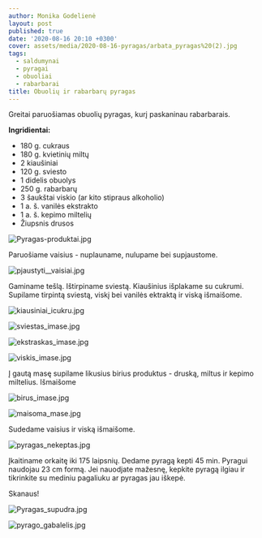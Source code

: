 ```yaml
---
author: Monika Godelienė
layout: post
published: true
date: '2020-08-16 20:10 +0300'
cover: assets/media/2020-08-16-pyragas/arbata_pyragas%20(2).jpg
tags:
  - saldumynai
  - pyragai
  - obuoliai
  - rabarbarai
title: Obuolių ir rabarbarų pyragas
---
```

Greitai paruošiamas obuolių pyragas, kurį paskaninau rabarbarais.

**Ingridientai:**

* 180 g. cukraus
* 180 g. kvietinių miltų
* 2 kiaušiniai
* 120 g. sviesto
* 1 didelis obuolys
* 250 g. rabarbarų
* 3 šaukštai viskio (ar kito stipraus alkoholio)
* 1 a. š. vanilės ekstrakto
* 1 a. š. kepimo miltelių
* Žiupsnis drusos

![Pyragas-produktai.jpg]({{site.baseurl}}/assets/media/2020-08-16-pyragas/Pyragas-produktai.jpg)

Paruošiame vaisius - nuplauname, nulupame bei supjaustome.

![pjaustyti__vaisiai.jpg]({{site.baseurl}}/assets/media/2020-08-16-pyragas/pjaustyti__vaisiai.jpg)

Gaminame tešlą. Ištirpiname sviestą. Kiaušinius išplakame su cukrumi. Supilame tirpintą sviestą, viskį bei vanilės ektraktą ir viską išmaišome. 

![kiausiniai_icukru.jpg]({{site.baseurl}}/assets/media/2020-08-16-pyragas/kiausiniai_icukru.jpg)


![sviestas_imase.jpg]({{site.baseurl}}/assets/media/2020-08-16-pyragas/sviestas_imase.jpg)


![ekstraskas_imase.jpg]({{site.baseurl}}/assets/media/2020-08-16-pyragas/ekstraskas_imase.jpg)


![viskis_imase.jpg]({{site.baseurl}}/assets/media/2020-08-16-pyragas/viskis_imase.jpg)

Į gautą masę supilame likusius birius produktus - druską, miltus ir kepimo miltelius. Išmaišome

![birus_imase.jpg]({{site.baseurl}}/assets/media/2020-08-16-pyragas/birus_imase.jpg)


![maisoma_mase.jpg]({{site.baseurl}}/assets/media/2020-08-16-pyragas/maisoma_mase.jpg)

Sudedame vaisius ir viską išmaišome.

![pyragas_nekeptas.jpg]({{site.baseurl}}/assets/media/2020-08-16-pyragas/pyragas_nekeptas.jpg)

Įkaitiname orkaitę iki 175 laipsnių. Dedame pyragą kepti 45 min. Pyragui naudojau 23 cm formą. Jei nauodjate mažesnę, kepkite pyragą ilgiau ir tikrinkite su mediniu pagaliuku ar pyragas jau iškepė.

Skanaus!

![Pyragas_supudra.jpg]({{site.baseurl}}/assets/media/2020-08-16-pyragas/Pyragas_supudra.jpg)

![pyrago_gabalelis.jpg]({{site.baseurl}}/assets/media/2020-08-16-pyragas/pyrago_gabalelis.jpg)
